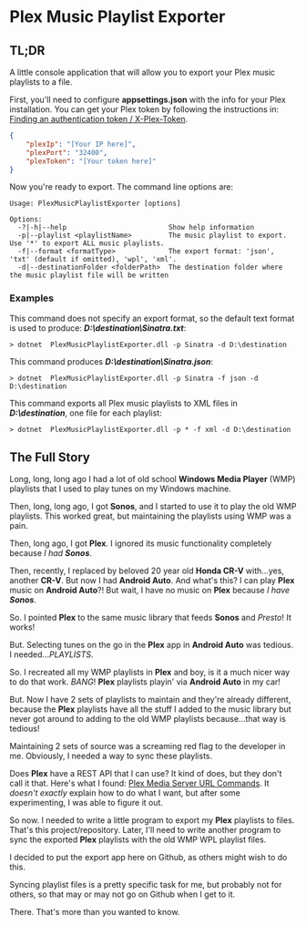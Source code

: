 # Plex Music Playlist Exporter

## TL;DR
A little console application that will allow you to export your Plex music playlists to a file.

First, you'll need to configure **appsettings.json** with the info for your Plex installation. You can get your Plex token by following the instructions in: [Finding an authentication token / X-Plex-Token](https://support.plex.tv/articles/204059436-finding-an-authentication-token-x-plex-token/).

```json
{
    "plexIp": "[Your IP here]",
    "plexPort": "32400",
    "plexToken": "[Your token here]"
}
```
Now you're ready to export. The command line options are:
```
Usage: PlexMusicPlaylistExporter [options]

Options:
  -?|-h|--help                         Show help information
  -p|--playlist <playlistName>         The music playlist to export. Use '*' to export ALL music playlists.
  -f|--format <formatType>             The export format: 'json', 'txt' (default if omitted), 'wpl', 'xml'.
  -d|--destinationFolder <folderPath>  The destination folder where the music playlist file will be written
```
### Examples
This command does not specify an export format, so the default text format is used to produce: ***D:\destination\Sinatra.txt***:
```
> dotnet  PlexMusicPlaylistExporter.dll -p Sinatra -d D:\destination
```
This command produces ***D:\destination\Sinatra.json***:
```
> dotnet  PlexMusicPlaylistExporter.dll -p Sinatra -f json -d D:\destination
```
This command exports all Plex music playlists to XML files in ***D:\destination***, one file for each playlist:
```
> dotnet  PlexMusicPlaylistExporter.dll -p * -f xml -d D:\destination
```

## The Full Story
Long, long, long ago I had a lot of old school **Windows Media Player** (WMP) playlists that I used to play tunes on my Windows machine.

Then, long, long ago, I got **Sonos**, and I started to use it to play the old WMP playlists. This worked great, but maintaining the playlists using WMP was a pain.

Then, long ago, I got **Plex**. I ignored its music functionality completely because *I had **Sonos***.

Then, recently, I replaced by beloved 20 year old **Honda CR-V** with...yes, another **CR-V**. But now I had **Android Auto**. And what's this? I can play **Plex** music on **Android Auto**?! But wait, I have no music on **Plex** because *I have **Sonos***.

So. I pointed **Plex** to the same music library that feeds **Sonos** and *Presto*! It works!

But. Selecting tunes on the go in the **Plex** app in **Android Auto** was tedious. I needed...*PLAYLISTS*. 

So. I recreated all my WMP playlists in **Plex** and boy, is it a much nicer way to do that work. *BANG*! **Plex** playlists playin' via **Android Auto** in my car!

But. Now I have 2 sets of playlists to maintain and they're already different, because the **Plex** playlists have all the stuff I added to the music library but never got around to adding to the old WMP playlists because...that way is tedious!

Maintaining 2 sets of source was a screaming red flag to the developer in me. Obviously, I needed a way to sync these playlists.

Does **Plex** have a REST API that I can use? It kind of does, but they don't call it that. Here's what I found: [Plex Media Server URL Commands](https://support.plex.tv/articles/201638786-plex-media-server-url-commands/). It *doesn't exactly* explain how to do what I want, but after some experimenting, I was able to figure it out.

So now. I needed to write a little program to export my **Plex** playlists to files. That's this project/repository. Later, I'll need to write another program to sync the exported **Plex** playlists with the old WMP WPL playlist files. 

I decided to put the export app here on Github, as others might wish to do this. 

Syncing playlist files is a pretty specific task for me, but probably not for others, so that may or may not go on Github when I get to it.

There. That's more than you wanted to know.





